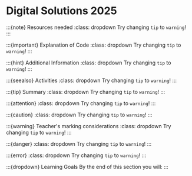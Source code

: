 # Digital Solutions 2025

:::{note} Resources needed
:class: dropdown
Try changing `tip` to `warning`!
:::

:::{important} Explanation of Code
:class: dropdown
Try changing `tip` to `warning`!
:::

:::{hint} Additional Information
:class: dropdown
Try changing `tip` to `warning`!
:::

:::{seealso} Activities
:class: dropdown
Try changing `tip` to `warning`!
:::

:::{tip} Summary
:class: dropdown
Try changing `tip` to `warning`!
:::

:::{attention}
:class: dropdown
Try changing `tip` to `warning`!
:::

:::{caution}
:class: dropdown
Try changing `tip` to `warning`!
:::

:::{warning} Teacher's marking considerations
:class: dropdown
Try changing `tip` to `warning`!
:::

:::{danger}
:class: dropdown
Try changing `tip` to `warning`!
:::

:::{error}
:class: dropdown
Try changing `tip` to `warning`!
:::

:::{dropdown} Learning Goals
By the end of this section you will:
:::

